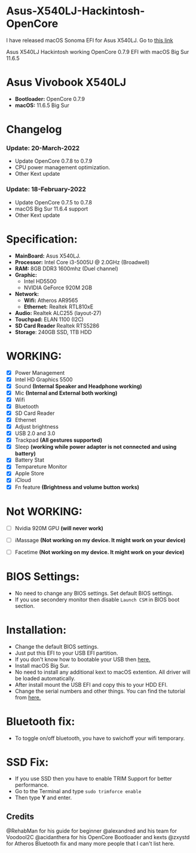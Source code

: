 # Asus-X540LJ-Hackintosh-OpenCore

I have released macOS Sonoma EFI for Asus X540LJ. Go to [this link](https://github.com/shammu2bd/Asus-X540LJ-Hackintosh-macOS-Sonoma-OpenCore)



Asus X540LJ Hackintosh working OpenCore 0.7.9 EFI with macOS Big Sur 11.6.5

# Asus Vivobook X540LJ
- **Bootloader:** OpenCore 0.7.9
- **macOS:** 11.6.5 Big Sur

# Changelog
### Update: 20-March-2022
- Update OpenCore 0.7.8 to 0.7.9
- CPU power management optimization.
- Other Kext update

### Update: 18-February-2022
- Update OpenCore 0.7.5 to 0.7.8
- macOS Big Sur 11.6.4 support
- Other Kext update

# Specification:

- **MainBoard:** Asus X540LJ.
- **Processor:** Intel Core i3-5005U @ 2.0GHz (Broadwell)
- **RAM:** 8GB DDR3 1600mhz (Duel channel)
- **Graphic:** 
  + Intel HD5500
  + NVIDIA GeForce 920M 2GB
- **Network:**
  + **Wifi:** Atheros AR9565
  + **Ethernet:** Realtek RTL810xE
- **Audio:** Realtek ALC255 (layout-27)
- **Touchpad:** ELAN 1100 (I2C)
- **SD Card Reader** Realtek RTS5286
- **Storage**: 240GB SSD, 1TB HDD

# WORKING:
- [x] Power Management
- [x] Intel HD Graphics 5500
- [x] Sound **(Internal Speaker and Headphone working)**
- [x] Mic **(Internal and External both working)**
- [x] Wifi
- [x] Bluetooth
- [x] SD Card Reader
- [x] Ethernet
- [x] Adjust brightness 
- [x] USB 2.0 and 3.0
- [x] Trackpad **(All gestures supported)**
- [x] Sleep  **(working while power adapter is not connected and using battery)**
- [x] Battery Stat 
- [x] Tempareture Monitor 
- [x] Apple Store 
- [x] iCloud 
- [x] Fn feature **(Brightness and volume button works)**

# Not WORKING:
- [ ] Nvidia 920M GPU   **(will never work)**
- [ ] iMassage **(Not working on my device. It might work on your device)**
- [ ] Facetime **(Not working on my device. It might work on your device)**


# BIOS Settings:
- No need to change any BIOS settings. Set default BIOS settings.
- If you use secondery monitor then disable `Launch CSM` in BIOS boot section.


# Installation:
- Change the default BIOS settings.
- Just put this EFI to your USB EFI partition.
- If you don't know how to bootable your USB then [here.](https://dortania.github.io/OpenCore-Install-Guide/installer-guide/)
- Install macOS Big Sur.
- No need to install any additional kext to macOS extention. All driver will be loaded automatically.
- After install mount the USB EFI and copy this to your HDD EFI.
- Change the serial numbers and other things. You can find the tutorial from [here.](https://dortania.github.io/OpenCore-Install-Guide/config-laptop.plist/broadwell.html#platforminfo)

# Bluetooth fix:
- To toggle on/off bluetooth, you have to swichoff your wifi temporary.

# SSD Fix:
- If you use SSD then you have to enable TRIM Support for better performance.
- Go to the Terminal and type `sudo trimforce enable`
- Then type **Y** and enter.



## Credits
@RehabMan for his guide for beginner
@alexandred and his team for VoodooI2C 
@acidanthera for his OpenCore Bootloader and kexts
@zxystd for Atheros Bluetooth fix
and many more people that I can't list here.
